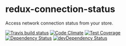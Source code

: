 # redux-connection-status

Access network connection status from your store.

[![Travis build status](http://img.shields.io/travis/gyorgygutai/redux-connection-status.svg?style=flat)](https://travis-ci.org/gyorgygutai/redux-connection-status)
[![Code Climate](https://codeclimate.com/github/gyorgygutai/redux-connection-status/badges/gpa.svg)](https://codeclimate.com/github/gyorgygutai/redux-connection-status)
[![Test Coverage](https://codeclimate.com/github/gyorgygutai/redux-connection-status/badges/coverage.svg)](https://codeclimate.com/github/gyorgygutai/redux-connection-status)
[![Dependency Status](https://david-dm.org/gyorgygutai/redux-connection-status.svg)](https://david-dm.org/gyorgygutai/redux-connection-status)
[![devDependency Status](https://david-dm.org/gyorgygutai/redux-connection-status/dev-status.svg)](https://david-dm.org/gyorgygutai/redux-connection-status#info=devDependencies)
